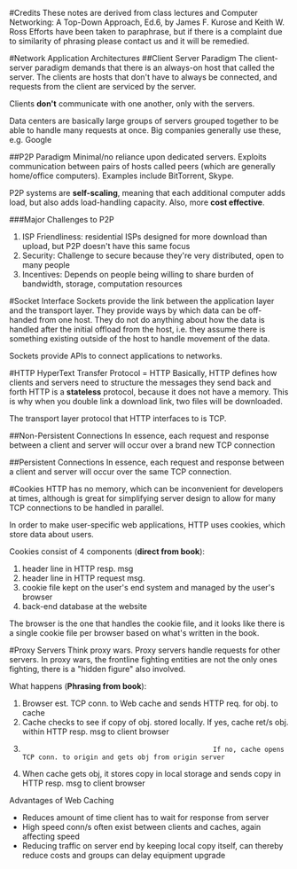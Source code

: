 #Credits
These notes are derived from class lectures and 
Computer Networking: A Top-Down Approach, Ed.6, by James F. Kurose and Keith W. Ross
Efforts have been taken to paraphrase, but if there is a complaint due to similarity of phrasing please contact us and it will be remedied.

#Network Application Architectures
##Client Server Paradigm
The client-server paradigm demands that there is an always-on host that called the server.
The clients are hosts that don't have to always be connected, and requests from the client are serviced by the server.

Clients **don't** communicate with one another, only with the servers.

Data centers are basically large groups of servers grouped together to be able to handle many requests at once.
    Big companies generally use these, e.g. Google

##P2P Paradigm
Minimal/no reliance upon dedicated servers.
Exploits communication between pairs of hosts called peers (which are generally home/office computers).
Examples include BitTorrent, Skype.

P2P systems are **self-scaling**, meaning that each additional computer adds load, but also adds load-handling capacity.
Also, more **cost effective**.

###Major Challenges to P2P
1. ISP Friendliness: residential ISPs designed for more download than upload, but P2P doesn't have this same focus
2. Security: Challenge to secure because they're very distributed, open to many people
3. Incentives: Depends on people being willing to share burden of bandwidth, storage, computation resources

#Socket Interface
Sockets provide the link between the application layer and the transport layer. 
They provide ways by which data can be off-handed from one host.
They do not do anything about how the data is handled after the initial offload from the host, i.e.
they assume there is something existing outside of the host to handle movement of the data.

Sockets provide APIs to connect applications to networks.

#HTTP
HyperText Transfer Protocol = HTTP
Basically, HTTP defines how clients and servers need to structure the messages they send back and forth
HTTP is a **stateless** protocol, because it does not have a memory. This is why when you double link a download link, two files will
be downloaded. 

The transport layer protocol that HTTP interfaces to is TCP.

##Non-Persistent Connections
In essence, each request and response between a client and server will occur over a brand new TCP connection

##Persistent Connections
In essence, each request and response between a client and server will occur over the same TCP connection.

#Cookies
HTTP has no memory, which can be inconvenient for developers at times, although is great for simplifying server design to allow for
many TCP connections to be handled in parallel.

In order to make user-specific web applications, HTTP uses cookies, which store data about users.

Cookies consist of 4 components (**direct from book**):
1. header line in HTTP resp. msg
2. header line in HTTP request msg. 
3. cookie file kept on the user's end system and managed by the user's browser
4. back-end database at the website

The browser is the one that handles the cookie file, and it looks like there is a single cookie file per browser based on what's written
in the book.

#Proxy Servers
Think proxy wars. Proxy servers handle requests for other servers. In proxy wars, the frontline fighting entities are not the only ones
fighting, there is a "hidden figure" also involved.

What happens (**Phrasing from book**):
1. Browser est. TCP conn. to Web cache and sends HTTP req. for obj. to cache
2. Cache checks to see if copy of obj. stored locally. If yes, cache ret/s obj. within HTTP resp. msg to client browser
3.                                                     If no, cache opens TCP conn. to origin and gets obj from origin server
4. When cache gets obj, it stores copy in local storage and sends copy in HTTP resp. msg to client browser

Advantages of Web Caching
* Reduces amount of time client has to wait for response from server
* High speed conn/s often exist between clients and caches, again affecting speed
* Reducing traffic on server end by keeping local copy itself, can thereby reduce costs and groups can delay equipment upgrade

